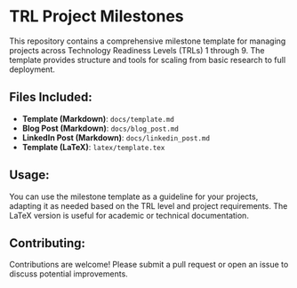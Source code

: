 # TRL Project Milestones

This repository contains a comprehensive milestone template for managing projects across Technology Readiness Levels (TRLs) 1 through 9. The template provides structure and tools for scaling from basic research to full deployment.

## Files Included:
- **Template (Markdown)**: `docs/template.md`
- **Blog Post (Markdown)**: `docs/blog_post.md`
- **LinkedIn Post (Markdown)**: `docs/linkedin_post.md`
- **Template (LaTeX)**: `latex/template.tex`

## Usage:
You can use the milestone template as a guideline for your projects, adapting it as needed based on the TRL level and project requirements. The LaTeX version is useful for academic or technical documentation.

## Contributing:
Contributions are welcome! Please submit a pull request or open an issue to discuss potential improvements.
